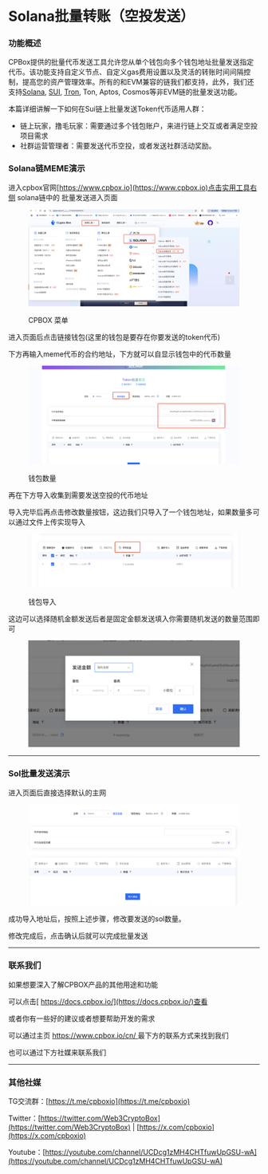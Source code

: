 # Solana批量转账（空投发送）

### 功能概述

CPBox提供的批量代币发送工具允许您从单个钱包向多个钱包地址批量发送指定代币。该功能支持自定义节点、自定义gas费用设置以及灵活的转账时间间隔控制，提高您的资产管理效率。所有的和EVM兼容的链我们都支持，此外，我们还支持[Solana](https://www.cpbox.io/cn/solana/batch/send), [SUI](https://www.cpbox.io/cn/sui/batch-send-token), [Tron](https://www.cpbox.io/cn/tron/batch-send-token), Ton, Aptos, Cosmos等非EVM链的批量发送功能。

本篇详细讲解一下如何在Sui链上批量发送Token代币适用人群：

* 链上玩家，撸毛玩家：需要通过多个钱包账户，来进行链上交互或者满足空投项目需求
* 社群运营管理者：需要发送代币空投，或者发送社群活动奖励。

### Solana链MEME演示

进入cpbox官网[https://www.cpbox.io](https://www.cpbox.io)点击实用工具右侧 solana链中的 批量发送进入页面

<figure><img src="../../../.gitbook/assets/sol-transfer-1.png" alt=""><figcaption><p>CPBOX 菜单</p></figcaption></figure>

进入页面后点击链接钱包(这里的钱包是要存在你要发送的token代币)

下方再输入meme代币的合约地址，下方就可以自显示钱包中的代币数量

<figure><img src="../../../.gitbook/assets/sol-transfer-2.png" alt=""><figcaption><p>钱包数量</p></figcaption></figure>

再在下方导入收集到需要发送空投的代币地址

导入完毕后再点击修改数量按钮，这边我们只导入了一个钱包地址，如果数量多可以通过文件上传实现导入

<figure><img src="../../../.gitbook/assets/sol-transfer-3.png" alt=""><figcaption><p>钱包导入</p></figcaption></figure>

这边可以选择随机金额发送后者是固定金额发送填入你需要随机发送的数量范围即可

<figure><img src="../../../.gitbook/assets/sol-transfer-4.png" alt=""><figcaption></figcaption></figure>

***

### Sol批量发送演示

进入页面后直接选择默认的主网

<figure><img src="../../../.gitbook/assets/sol-transfer-5.png" alt=""><figcaption></figcaption></figure>

成功导入地址后，按照上述步骤，修改要发送的sol数量。

修改完成后，点击确认后就可以完成批量发送

***

### 联系我们

如果想要深入了解CPBOX产品的其他用途和功能

可以点击[ https://docs.cpbox.io/](https://docs.cpbox.io/)查看

或者你有一些好的建议或者想要帮助开发的需求

可以通过主页 [https://www.cpbox.io/cn/ ](https://www.cpbox.io/cn/)最下方的联系方式来找到我们

也可以通过下方社媒来联系我们

***

### 其他社媒

TG交流群：[https://t.me/cpboxio](https://t.me/cpboxio)

Twitter：[https://twitter.com/Web3CryptoBox](https://twitter.com/Web3CryptoBox) | [https://x.com/cpboxio](https://x.com/cpboxio)

Youtube：[https://youtube.com/channel/UCDcg1zMH4CHTfuwUpGSU-wA](https://youtube.com/channel/UCDcg1zMH4CHTfuwUpGSU-wA)

